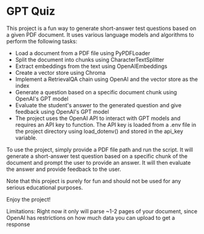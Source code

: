 # GPT Quiz

This project is a fun way to generate short-answer test questions based on a given PDF document. It uses various language models and algorithms to perform the following tasks:

- Load a document from a PDF file using PyPDFLoader
- Split the document into chunks using CharacterTextSplitter
- Extract embeddings from the text using OpenAIEmbeddings
- Create a vector store using Chroma
- Implement a RetrievalQA chain using OpenAI and the vector store as the index
- Generate a question based on a specific document chunk using OpenAI's GPT model
- Evaluate the student's answer to the generated question and give feedback using OpenAI's GPT model
- The project uses the OpenAI API to interact with GPT models and requires an API key to function. The API key is loaded from a .env file in the project directory using load_dotenv() and stored in the api_key variable.

To use the project, simply provide a PDF file path and run the script. It will generate a short-answer test question based on a specific chunk of the document and prompt the user to provide an answer. It will then evaluate the answer and provide feedback to the user.

Note that this project is purely for fun and should not be used for any serious educational purposes.

Enjoy the project!

Limitations: Right now it only will parse ~1-2 pages of your document, since OpenAI has restrictions on how much data you can upload to get a response
